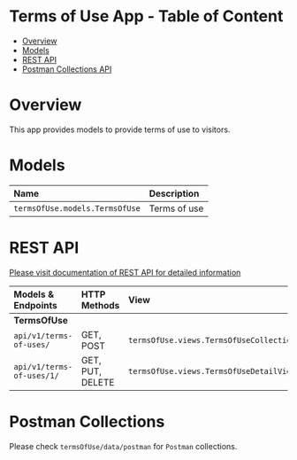 # Terms of Use App - Table of Content

- [Overview](#overview)
- [Models](#models)
- [REST API](#rest-api)
- [Postman Collections API](#postman-collections)


# Overview

This app provides models to provide terms of use to visitors.


# Models

| Name                                          | Description                                                           |
| :-------------------------------------------- | :-------------------------------------------------------------------- |
| `termsOfUse.models.TermsOfUse`                | Terms of use                                                          |


# REST API

[Please visit documentation of REST API for detailed information](REST_API.md)

| Models & Endpoints                    | HTTP Methods         | View                                                   |
| :------------------------------------ | :------------------- | :----------------------------------------------------- |
| **TermsOfUse**                        |                      |                                                        |
| `api/v1/terms-of-uses/`               | GET, POST            | `termsOfUse.views.TermsOfUseCollectionView`            |
| `api/v1/terms-of-uses/1/`             | GET, PUT, DELETE     | `termsOfUse.views.TermsOfUseDetailView`                |


# Postman Collections

Please check `termsOfUse/data/postman` for `Postman` collections.